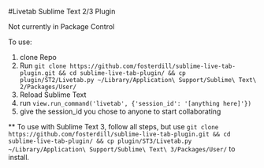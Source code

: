 #Livetab Sublime Text 2/3 Plugin

Not currently in Package Control

To use:

1. clone Repo
2. Run `git clone https://github.com/fosterdill/sublime-live-tab-plugin.git && cd sublime-live-tab-plugin/ && cp plugin/ST2/Livetab.py ~/Library/Application\ Support/Sublime\ Text\ 2/Packages/User/`
3. Reload Sublime Text
4. run `view.run_command('livetab', {'session_id': '[anything here]'})`
5. give the session_id you chose to anyone to start collaborating


** To use with Sublime Text 3, follow all steps, but use `git clone https://github.com/fosterdill/sublime-live-tab-plugin.git && cd sublime-live-tab-plugin/ && cp plugin/ST3/Livetab.py ~/Library/Application\ Support/Sublime\ Text\ 3/Packages/User/` to install.